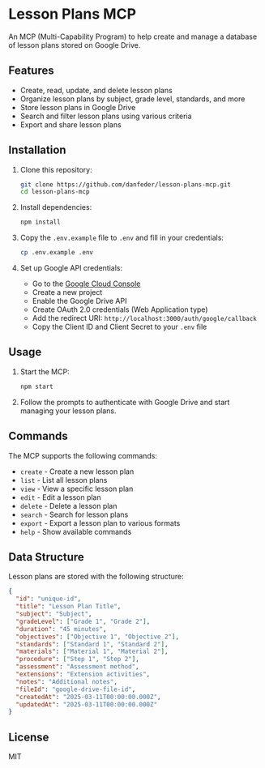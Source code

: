 # Lesson Plans MCP

An MCP (Multi-Capability Program) to help create and manage a database of lesson plans stored on Google Drive.

## Features

- Create, read, update, and delete lesson plans
- Organize lesson plans by subject, grade level, standards, and more
- Store lesson plans in Google Drive
- Search and filter lesson plans using various criteria
- Export and share lesson plans

## Installation

1. Clone this repository:
   ```bash
   git clone https://github.com/danfeder/lesson-plans-mcp.git
   cd lesson-plans-mcp
   ```

2. Install dependencies:
   ```bash
   npm install
   ```

3. Copy the `.env.example` file to `.env` and fill in your credentials:
   ```bash
   cp .env.example .env
   ```

4. Set up Google API credentials:
   - Go to the [Google Cloud Console](https://console.cloud.google.com/)
   - Create a new project
   - Enable the Google Drive API
   - Create OAuth 2.0 credentials (Web Application type)
   - Add the redirect URI: `http://localhost:3000/auth/google/callback`
   - Copy the Client ID and Client Secret to your `.env` file

## Usage

1. Start the MCP:
   ```bash
   npm start
   ```

2. Follow the prompts to authenticate with Google Drive and start managing your lesson plans.

## Commands

The MCP supports the following commands:

- `create` - Create a new lesson plan
- `list` - List all lesson plans
- `view` - View a specific lesson plan
- `edit` - Edit a lesson plan
- `delete` - Delete a lesson plan
- `search` - Search for lesson plans
- `export` - Export a lesson plan to various formats
- `help` - Show available commands

## Data Structure

Lesson plans are stored with the following structure:

```json
{
  "id": "unique-id",
  "title": "Lesson Plan Title",
  "subject": "Subject",
  "gradeLevel": ["Grade 1", "Grade 2"],
  "duration": "45 minutes",
  "objectives": ["Objective 1", "Objective 2"],
  "standards": ["Standard 1", "Standard 2"],
  "materials": ["Material 1", "Material 2"],
  "procedure": ["Step 1", "Step 2"],
  "assessment": "Assessment method",
  "extensions": "Extension activities",
  "notes": "Additional notes",
  "fileId": "google-drive-file-id",
  "createdAt": "2025-03-11T00:00:00.000Z",
  "updatedAt": "2025-03-11T00:00:00.000Z"
}
```

## License

MIT
